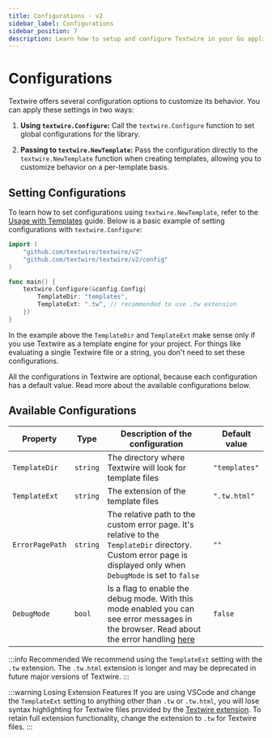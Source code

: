 ```yaml
---
title: Configurations - v2
sidebar_label: Configurations
sidebar_position: 7
description: Learn how to setup and configure Textwire in your Go applications
---
```


# Configurations
Textwire offers several configuration options to customize its behavior. You can apply these settings in two ways:

1. **Using `textwire.Configure`:**
   Call the `textwire.Configure` function to set global configurations for the library.

2. **Passing to `textwire.NewTemplate`:**
   Pass the configuration directly to the `textwire.NewTemplate` function when creating templates, allowing you to customize behavior on a per-template basis.

## Setting Configurations
To learn how to set configurations using `textwire.NewTemplate`, refer to the [Usage with Templates](/docs/v2/guides/template-usage) guide. Below is a basic example of setting configurations with `textwire.Configure`:

```go
import (
    "github.com/textwire/textwire/v2"
    "github.com/textwire/textwire/v2/config"
)

func main() {
    textwire.Configure(&config.Config{
        TemplateDir: "templates",
        TemplateExt: ".tw", // recommended to use .tw extension
    })
}
```

In the example above the `TemplateDir` and `TemplateExt` make sense only if you use Textwire as a template engine for your project. For things like evaluating a single Textwire file or a string, you don't need to set these configurations.

All the configurations in Textwire are optional, because each configuration has a default value. Read more about the available configurations below.

## Available Configurations
| Property        | Type     | Description of the configuration                                                                     | Default value |
| --------------- | -------- | ---------------------------------------------------------------------------------------------------- | ------------- |
| `TemplateDir`   | `string` | The directory where Textwire will look for template files | `"templates"` |
| `TemplateExt`   | `string` | The extension of the template files | `".tw.html"` |
| `ErrorPagePath` | `string` | The relative path to the custom error page. It's relative to the `TemplateDir` directory. Custom error page is displayed only when `DebugMode` is set to `false` | `""` |
| `DebugMode`     | `bool`   | Is a flag to enable the debug mode. With this mode enabled you can see error messages in the browser. Read about the error handling [here](/docs/v2/guides/error-handling) | `false` |

:::info Recommended
We recommend using the `TemplateExt` setting with the `.tw` extension. The `.tw.html` extension is longer and may be deprecated in future major versions of Textwire.
:::

:::warning Losing Extension Features
If you are using VSCode and change the `TemplateExt` setting to anything other than `.tw` or `.tw.html`, you will lose syntax highlighting for Textwire files provided by the [Textwire extension](https://marketplace.visualstudio.com/items?itemName=SerhiiCho.textwire). To retain full extension functionality, change the extension to `.tw` for Textwire files.
:::